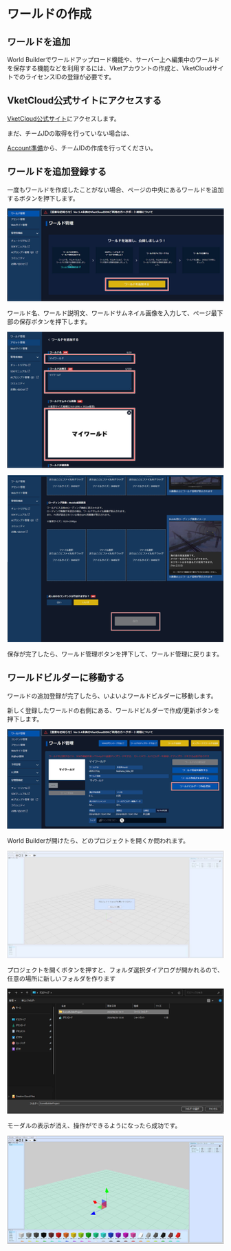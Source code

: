 # ワールドの作成

## ワールドを追加

World Builderでワールドアップロード機能や、サーバー上へ編集中のワールドを保存する機能などを利用するには、Vketアカウントの作成と、VketCloudサイトでのライセンスIDの登録が必要です。

## VketCloud公式サイトにアクセスする

[VketCloud公式サイト](https://cloud.vket.com/)にアクセスします。

まだ、チームIDの取得を行っていない場合は、

[Account準備](SetupAccount.md)から、チームIDの作成を行ってください。

## ワールドを追加登録する

一度もワールドを作成したことがない場合、ページの中央にあるワールドを追加するボタンを押下します。

![CreateWorld_1](img/CreateWorld_1.jpg)

ワールド名、ワールド説明文、ワールドサムネイル画像を入力して、ページ最下部の保存ボタンを押下します。

![CreateWorld_2](img/CreateWorld_2.jpg)

![CreateWorld_3](img/CreateWorld_3.jpg)

保存が完了したら、ワールド管理ボタンを押下して、ワールド管理に戻ります。


## ワールドビルダーに移動する

ワールドの追加登録が完了したら、いよいよワールドビルダーに移動します。

新しく登録したワールドの右側にある、ワールドビルダーで作成/更新ボタンを押下します。

![CreateWorld_4](img/CreateWorld_4.jpg)

World Builderが開けたら、どのプロジェクトを開くか問われます。

![CreateWorld_5](img/CreateWorld_5.jpg)

プロジェクトを開くボタンを押すと、フォルダ選択ダイアログが開かれるので、任意の場所に新しいフォルダを作ります

![CreateWorld_2](img/CreateWorld_6.jpg)

モーダルの表示が消え、操作ができるようになったら成功です。

![CreateWorld_3](img/CreateWorld_7.jpg)
